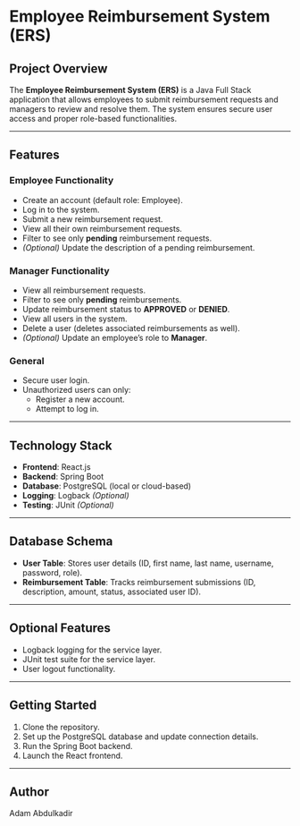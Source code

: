 # Employee Reimbursement System (ERS)

## Project Overview  
The **Employee Reimbursement System (ERS)** is a Java Full Stack application that allows employees to submit reimbursement requests and managers to review and resolve them. The system ensures secure user access and proper role-based functionalities.  

---

## Features  

### Employee Functionality  
- Create an account (default role: Employee).  
- Log in to the system.  
- Submit a new reimbursement request.  
- View all their own reimbursement requests.  
- Filter to see only **pending** reimbursement requests.  
- *(Optional)* Update the description of a pending reimbursement.  

### Manager Functionality  
- View all reimbursement requests.  
- Filter to see only **pending** reimbursements.  
- Update reimbursement status to **APPROVED** or **DENIED**.  
- View all users in the system.  
- Delete a user (deletes associated reimbursements as well).  
- *(Optional)* Update an employee’s role to **Manager**.  

### General  
- Secure user login.  
- Unauthorized users can only:  
   - Register a new account.  
   - Attempt to log in.  

---

## Technology Stack  
- **Frontend**: React.js  
- **Backend**: Spring Boot  
- **Database**: PostgreSQL (local or cloud-based)  
- **Logging**: Logback *(Optional)*  
- **Testing**: JUnit *(Optional)*  

---

## Database Schema  
- **User Table**: Stores user details (ID, first name, last name, username, password, role).  
- **Reimbursement Table**: Tracks reimbursement submissions (ID, description, amount, status, associated user ID).  

---

## Optional Features  
- Logback logging for the service layer.  
- JUnit test suite for the service layer.  
- User logout functionality.  

---

## Getting Started  
1. Clone the repository.  
2. Set up the PostgreSQL database and update connection details.  
3. Run the Spring Boot backend.  
4. Launch the React frontend.  

---

## Author
Adam Abdulkadir  

